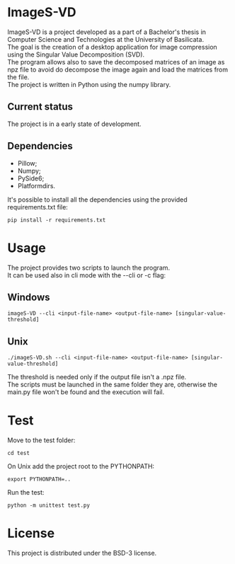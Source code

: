 # ImageS-VD
ImageS-VD is a project developed as a part of a Bachelor's thesis in Computer Science and Technologies at the University of Basilicata.<br/>
The goal is the creation of a desktop application for image compression using the Singular Value Decomposition (SVD).<br/>
The program allows also to save the decomposed matrices of an image as npz file to avoid do decompose the image again and load the matrices from the file.<br/>
The project is written in Python using the numpy library.

## Current status
The project is in a early state of development.

## Dependencies
- Pillow;
- Numpy;
- PySide6;
- Platformdirs.

It's possible to install all the dependencies using the provided requirements.txt file:
```
pip install -r requirements.txt
```

# Usage
The project provides two scripts to launch the program.<br/>
It can be used also in cli mode with the --cli or -c flag:
## Windows
```
imageS-VD --cli <input-file-name> <output-file-name> [singular-value-threshold]
```
## Unix
```
./imageS-VD.sh --cli <input-file-name> <output-file-name> [singular-value-threshold]
```
The threshold is needed only if the output file isn't a .npz file.<br/>
The scripts must be launched in the same folder they are, otherwise the main.py file won't be found and the execution will fail.
# Test
Move to the test folder:
```
cd test
```
On Unix add the project root to the PYTHONPATH:
```
export PYTHONPATH=..
```
Run the test:
```
python -m unittest test.py
```
# License
This project is distributed under the BSD-3 license.
